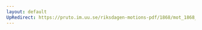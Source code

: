```yaml
---
layout: default
UpRedirect: https://pruto.im.uu.se/riksdagen-motions-pdf/1868/mot_1868__ak__280.pdf
---
```

